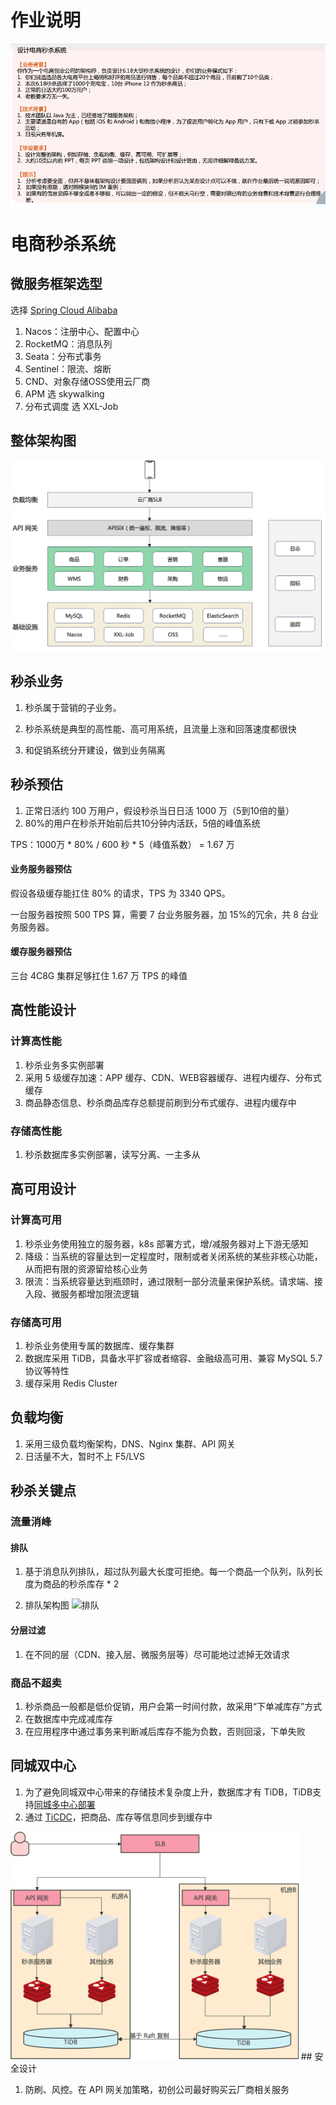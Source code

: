 # 作业说明

<img src="作业.png" alt="作业" style="zoom:60%;" />

# 电商秒杀系统

## 微服务框架选型

选择 [Spring Cloud Alibaba](https://github.com/alibaba/spring-cloud-alibaba/blob/master/README-zh.md)

1. Nacos：注册中心、配置中心
2. RocketMQ：消息队列
3. Seata：分布式事务
4. Sentinel：限流、熔断
5. CND、对象存储OSS使用云厂商
6. APM 选 skywalking
7. 分布式调度 选 XXL-Job

## 整体架构图

<img src="电商架构图.png" alt="电商架构图" style="zoom:60%;" />

## 秒杀业务

1. 秒杀属于营销的子业务。

2. 秒杀系统是典型的高性能、高可用系统，且流量上涨和回落速度都很快
3. 和促销系统分开建设，做到业务隔离

## 秒杀预估

1. 正常日活约 100 万用户，假设秒杀当日日活 1000 万（5到10倍的量）
2. 80%的用户在秒杀开始前后共10分钟内活跃，5倍的峰值系统

TPS：1000万 * 80% / 600 秒 * 5（峰值系数） = 1.67 万

#### 业务服务器预估

假设各级缓存能扛住 80% 的请求，TPS 为 3340 QPS。

一台服务器按照 500 TPS 算，需要 7 台业务服务器，加 15%的冗余，共 8 台业务服务器。

#### 缓存服务器预估

三台 4C8G 集群足够扛住  1.67 万 TPS 的峰值

## 高性能设计

### 计算高性能

1. 秒杀业务多实例部署
2. 采用 5 级缓存加速：APP 缓存、CDN、WEB容器缓存、进程内缓存、分布式缓存
3. 商品静态信息、秒杀商品库存总额提前刷到分布式缓存、进程内缓存中

### 存储高性能

1. 秒杀数据库多实例部署，读写分离、一主多从

## 高可用设计

### 计算高可用

1. 秒杀业务使用独立的服务器，k8s 部署方式，增/减服务器对上下游无感知
2. 降级：当系统的容量达到一定程度时，限制或者关闭系统的某些非核心功能，从而把有限的资源留给核心业务
3. 限流：当系统容量达到瓶颈时，通过限制一部分流量来保护系统。请求端、接入段、微服务都增加限流逻辑

### 存储高可用

1. 秒杀业务使用专属的数据库、缓存集群
2. 数据库采用 TiDB，具备水平扩容或者缩容、金融级高可用、兼容 MySQL 5.7 协议等特性
3. 缓存采用 Redis Cluster

## 负载均衡

1. 采用三级负载均衡架构，DNS、Nginx 集群、API 网关
2. 日活量不大，暂时不上 F5/LVS

## 秒杀关键点

### 流量消峰
#### 排队

1. 基于消息队列排队，超过队列最大长度可拒绝。每一个商品一个队列，队列长度为商品的秒杀库存 * 2

2. 排队架构图 
![排队](/Users/zhangyangong/exp/GitHub/geektime-arch/h9/排队.png)

#### 分层过滤
1. 在不同的层（CDN、接入层、微服务层等）尽可能地过滤掉无效请求

### 商品不超卖

1. 秒杀商品一般都是低价促销，用户会第一时间付款，故采用“下单减库存”方式
2. 在数据库中完成减库存
3. 在应用程序中通过事务来判断减后库存不能为负数，否则回滚，下单失败

## 同城双中心

1. 为了避免同城双中心带来的存储技术复杂度上升，数据库才有 TiDB，TiDB支持[同城多中心部署](https://docs.pingcap.com/zh/tidb/stable/multi-data-centers-in-one-city-deployment)
2. 通过 [TiCDC](https://docs.pingcap.com/zh/tidb/stable/ticdc-overview)，把商品、库存等信息同步到缓存中
<img src="同城双中心.png" alt="同城双中心" style="zoom:45%;" />
## 安全设计

1. 防刷、风控。在 API 网关加策略，初创公司最好购买云厂商相关服务

